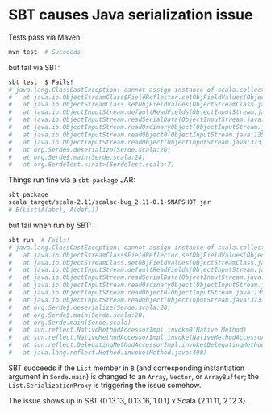 # SBT causes Java serialization issue

Tests pass via Maven:

```bash
mvn test  # Succeeds
```

but fail via SBT:

```bash
sbt test  $ Fails!
# java.lang.ClassCastException: cannot assign instance of scala.collection.immutable.List$SerializationProxy to field org.B.as of type scala.collection.immutable.List in instance of org.B
# 	at java.io.ObjectStreamClass$FieldReflector.setObjFieldValues(ObjectStreamClass.java:2133)
# 	at java.io.ObjectStreamClass.setObjFieldValues(ObjectStreamClass.java:1305)
# 	at java.io.ObjectInputStream.defaultReadFields(ObjectInputStream.java:2024)
# 	at java.io.ObjectInputStream.readSerialData(ObjectInputStream.java:1942)
# 	at java.io.ObjectInputStream.readOrdinaryObject(ObjectInputStream.java:1808)
# 	at java.io.ObjectInputStream.readObject0(ObjectInputStream.java:1353)
# 	at java.io.ObjectInputStream.readObject(ObjectInputStream.java:373)
# 	at org.Serde$.deserialize(Serde.scala:20)
# 	at org.Serde$.main(Serde.scala:28)
# 	at org.SerdeTest.<init>(SerdeTest.scala:7)
```

Things run fine via a `sbt package` JAR:

```bash
sbt package
scala target/scala-2.11/scalac-bug_2.11-0.1-SNAPSHOT.jar
# B(List(A(abc), A(def)))
```

but fail when run by SBT:

```bash
sbt run  # Fails!
# java.lang.ClassCastException: cannot assign instance of scala.collection.immutable.List$SerializationProxy to field org.B.as of type scala.collection.immutable.List in instance of org.B
# 	at java.io.ObjectStreamClass$FieldReflector.setObjFieldValues(ObjectStreamClass.java:2133)
# 	at java.io.ObjectStreamClass.setObjFieldValues(ObjectStreamClass.java:1305)
# 	at java.io.ObjectInputStream.defaultReadFields(ObjectInputStream.java:2024)
# 	at java.io.ObjectInputStream.readSerialData(ObjectInputStream.java:1942)
# 	at java.io.ObjectInputStream.readOrdinaryObject(ObjectInputStream.java:1808)
# 	at java.io.ObjectInputStream.readObject0(ObjectInputStream.java:1353)
# 	at java.io.ObjectInputStream.readObject(ObjectInputStream.java:373)
# 	at org.Serde$.deserialize(Serde.scala:20)
# 	at org.Serde$.main(Serde.scala:28)
# 	at org.Serde.main(Serde.scala)
# 	at sun.reflect.NativeMethodAccessorImpl.invoke0(Native Method)
# 	at sun.reflect.NativeMethodAccessorImpl.invoke(NativeMethodAccessorImpl.java:62)
# 	at sun.reflect.DelegatingMethodAccessorImpl.invoke(DelegatingMethodAccessorImpl.java:43)
# 	at java.lang.reflect.Method.invoke(Method.java:498)
```

SBT succeeds if the `List` member in `B` (and corresponding instantiation argument in `Serde.main`) is changed to an `Array`, `Vector`, or `ArrayBuffer`; the `List.SerializationProxy` is triggering the issue somehow.

The issue shows up in SBT {0.13.13, 0.13.16, 1.0.1} x Scala {2.11.11, 2.12.3}.
